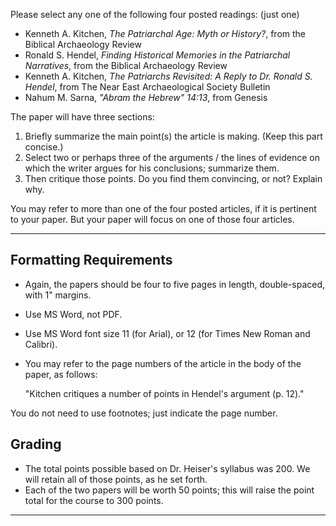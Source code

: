 ---
---

Please select any one of the following four posted readings: (just one)

- Kenneth A. Kitchen, _The Patriarchal Age: Myth or History?_, from the Biblical Archaeology Review
- Ronald S. Hendel, _Finding Historical Memories in the Patriarchal Narratives_, from the Biblical Archaeology Review
- Kenneth A. Kitchen, _The Patriarchs Revisited: A Reply to Dr. Ronald S. Hendel_, from The Near East Archaeological Society Bulletin
- Nahum M. Sarna, _"Abram the Hebrew" 14:13_, from Genesis

The paper will have three sections:

1. Briefly summarize the main point(s) the article is making. (Keep this part concise.)
2. Select two or perhaps three of the arguments / the lines of evidence on which the writer argues for his conclusions; summarize them.
3. Then critique those points. Do you find them convincing, or not? Explain why.

You may refer to more than one of the four posted articles, if it is pertinent to your paper. But your paper will focus on one of those four articles.

<hr class='section' />

## Formatting Requirements

- Again, the papers should be four to five pages in length, double-spaced, with 1" margins.
- Use MS Word, not PDF.
- Use MS Word font size 11 (for Arial), or 12 (for Times New Roman and Calibri).
- You may refer to the page numbers of the article in the body of the paper, as follows:

  "Kitchen critiques a number of points in Hendel's argument (p. 12)."

You do not need to use footnotes; just indicate the page number.

## Grading

- The total points possible based on Dr. Heiser's syllabus was 200. We will retain all of those points, as he set forth.
- Each of the two papers will be worth 50 points; this will raise the point total for the course to 300 points.

<hr class='logo' />
